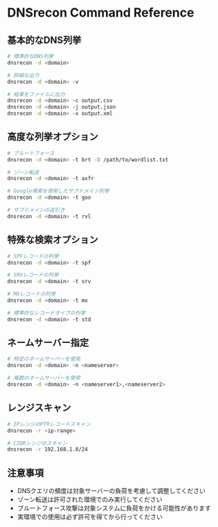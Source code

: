 # DNSrecon Command Reference

## 基本的なDNS列挙
```bash
# 標準的なDNS列挙
dnsrecon -d <domain>

# 詳細な出力
dnsrecon -d <domain> -v

# 結果をファイルに出力
dnsrecon -d <domain> -c output.csv
dnsrecon -d <domain> -j output.json
dnsrecon -d <domain> -x output.xml
```

## 高度な列挙オプション
```bash
# ブルートフォース
dnsrecon -d <domain> -t brt -D /path/to/wordlist.txt

# ゾーン転送
dnsrecon -d <domain> -t axfr

# Google検索を使用したサブドメイン列挙
dnsrecon -d <domain> -t goo

# サブドメインの逆引き
dnsrecon -d <domain> -t rvl
```

## 特殊な検索オプション
```bash
# SPFレコードの列挙
dnsrecon -d <domain> -t spf

# SRVレコードの列挙
dnsrecon -d <domain> -t srv

# MXレコードの列挙
dnsrecon -d <domain> -t mx

# 標準的なレコードタイプの列挙
dnsrecon -d <domain> -t std
```

## ネームサーバー指定
```bash
# 特定のネームサーバーを使用
dnsrecon -d <domain> -n <nameserver>

# 複数のネームサーバーを使用
dnsrecon -d <domain> -n <nameserver1>,<nameserver2>
```

## レンジスキャン
```bash
# IPレンジのPTRレコードスキャン
dnsrecon -r <ip-range> 

# CIDRレンジのスキャン
dnsrecon -r 192.168.1.0/24
```

## 注意事項
- DNSクエリの頻度は対象サーバーの負荷を考慮して調整してください
- ゾーン転送は許可された環境でのみ実行してください
- ブルートフォース攻撃は対象システムに負荷をかける可能性があります
- 実環境での使用は必ず許可を得てから行ってください 